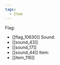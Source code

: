 ```yaml
---
tags:
  - Item
---
```

Flag:
- [[flag_10630]]
Sound:
- [[sound_43]]
- [[sound_17]]
- [[sound_44]]
Item:
- [[item_116]]
